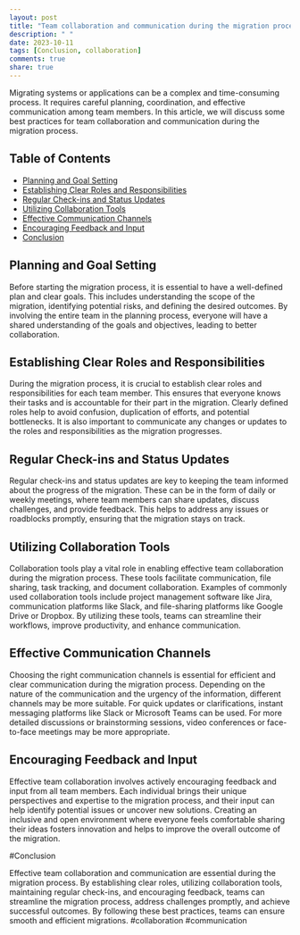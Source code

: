 ```yaml
---
layout: post
title: "Team collaboration and communication during the migration process"
description: " "
date: 2023-10-11
tags: [Conclusion, collaboration]
comments: true
share: true
---
```


Migrating systems or applications can be a complex and time-consuming process. It requires careful planning, coordination, and effective communication among team members. In this article, we will discuss some best practices for team collaboration and communication during the migration process.

## Table of Contents
- [Planning and Goal Setting](#planning-and-goal-setting)
- [Establishing Clear Roles and Responsibilities](#establishing-clear-roles-and-responsibilities)
- [Regular Check-ins and Status Updates](#regular-check-ins-and-status-updates)
- [Utilizing Collaboration Tools](#utilizing-collaboration-tools)
- [Effective Communication Channels](#effective-communication-channels)
- [Encouraging Feedback and Input](#encouraging-feedback-and-input)
- [Conclusion](#conclusion)

<a name="planning-and-goal-setting"></a>
## Planning and Goal Setting

Before starting the migration process, it is essential to have a well-defined plan and clear goals. This includes understanding the scope of the migration, identifying potential risks, and defining the desired outcomes. By involving the entire team in the planning process, everyone will have a shared understanding of the goals and objectives, leading to better collaboration.

<a name="establishing-clear-roles-and-responsibilities"></a>
## Establishing Clear Roles and Responsibilities

During the migration process, it is crucial to establish clear roles and responsibilities for each team member. This ensures that everyone knows their tasks and is accountable for their part in the migration. Clearly defined roles help to avoid confusion, duplication of efforts, and potential bottlenecks. It is also important to communicate any changes or updates to the roles and responsibilities as the migration progresses.

<a name="regular-check-ins-and-status-updates"></a>
## Regular Check-ins and Status Updates

Regular check-ins and status updates are key to keeping the team informed about the progress of the migration. These can be in the form of daily or weekly meetings, where team members can share updates, discuss challenges, and provide feedback. This helps to address any issues or roadblocks promptly, ensuring that the migration stays on track.

<a name="utilizing-collaboration-tools"></a>
## Utilizing Collaboration Tools

Collaboration tools play a vital role in enabling effective team collaboration during the migration process. These tools facilitate communication, file sharing, task tracking, and document collaboration. Examples of commonly used collaboration tools include project management software like Jira, communication platforms like Slack, and file-sharing platforms like Google Drive or Dropbox. By utilizing these tools, teams can streamline their workflows, improve productivity, and enhance communication.

<a name="effective-communication-channels"></a>
## Effective Communication Channels

Choosing the right communication channels is essential for efficient and clear communication during the migration process. Depending on the nature of the communication and the urgency of the information, different channels may be more suitable. For quick updates or clarifications, instant messaging platforms like Slack or Microsoft Teams can be used. For more detailed discussions or brainstorming sessions, video conferences or face-to-face meetings may be more appropriate.

<a name="encouraging-feedback-and-input"></a>
## Encouraging Feedback and Input

Effective team collaboration involves actively encouraging feedback and input from all team members. Each individual brings their unique perspectives and expertise to the migration process, and their input can help identify potential issues or uncover new solutions. Creating an inclusive and open environment where everyone feels comfortable sharing their ideas fosters innovation and helps to improve the overall outcome of the migration.

#Conclusion

Effective team collaboration and communication are essential during the migration process. By establishing clear roles, utilizing collaboration tools, maintaining regular check-ins, and encouraging feedback, teams can streamline the migration process, address challenges promptly, and achieve successful outcomes. By following these best practices, teams can ensure smooth and efficient migrations. #collaboration #communication
